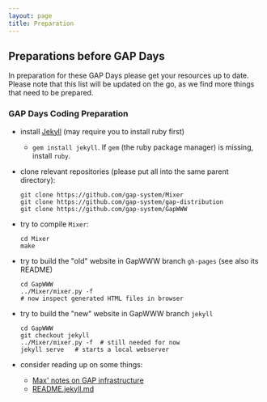 ```yaml
---
layout: page
title: Preparation
---   
```

## Preparations before GAP Days

In preparation for these GAP Days please get your resources up to date.
Please note that this list will be updated on the go, as we find more things that need to be prepared.

<!-- ### GAP Days Virtual Preparation
- get/check access to gap-system slack, in which there will be a dedicated GAP Days 2020 channel. If you do not have access to this slack please email us and we will invite you.

- (optional) get Chrome or Chromium for the best functionality of jitsi, the video conferencing tool used.

- connect git account/set up new account for [HackMD.io](https://hackmd.io)
-->

### GAP Days Coding Preparation
- install [Jekyll](https://jekyllrb.com) (may require you to install ruby first)
    - `gem install jekyll`. If `gem` (the ruby package manager) is missing, install `ruby`.
- clone relevant repositories (please put all into the same parent directory):
    ```
    git clone https://github.com/gap-system/Mixer
    git clone https://github.com/gap-system/gap-distribution
    git clone https://github.com/gap-system/GapWWW
    ```

- try to compile `Mixer`:
    ```
    cd Mixer
    make
    ```
- try to build the "old" website in GapWWW branch `gh-pages` (see also its README)
    ```
    cd GapWWW
    ../Mixer/mixer.py -f
    # now inspect generated HTML files in browser
    ```
- try to build the "new" website in GapWWW branch `jekyll`
    ```
    cd GapWWW
    git checkout jekyll
    ../Mixer/mixer.py -f  # still needed for now
    jekyll serve   # starts a local webserver
    ```
- consider reading up on some things:
    - [Max' notes on GAP infrastructure](https://hackmd.io/EUtMx_2mRTaIYYlWSaVI6A)
    - [README.jekyll.md](https://github.com/gap-system/GapWWW/blob/jekyll/README.jekyll.md)
